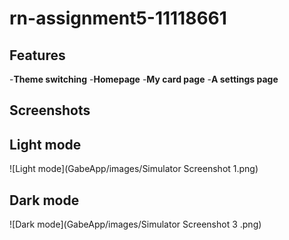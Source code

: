 # rn-assignment5-11118661

## Features

-**Theme switching**
-**Homepage**
-**My card page**
-**A settings page**



## Screenshots

## Light mode

![Light mode](GabeApp/images/Simulator Screenshot 1.png)

## Dark mode

![Dark mode](GabeApp/images/Simulator Screenshot 3 .png)





